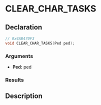 # CLEAR_CHAR_TASKS

## Declaration
```cpp
// 0x4AB470F3
void CLEAR_CHAR_TASKS(Ped ped);
```

### Arguments
- **Ped:** ped

### Results

## Description
